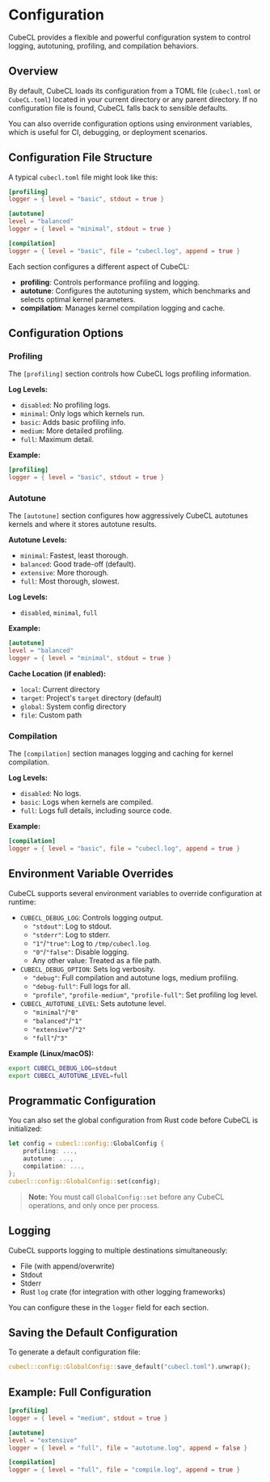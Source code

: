 # Configuration

CubeCL provides a flexible and powerful configuration system to control logging, autotuning, profiling, and compilation behaviors.

## Overview

By default, CubeCL loads its configuration from a TOML file (`cubecl.toml` or `CubeCL.toml`) located in your current directory or any parent directory. If no configuration file is found, CubeCL falls back to sensible defaults.

You can also override configuration options using environment variables, which is useful for CI, debugging, or deployment scenarios.

## Configuration File Structure

A typical `cubecl.toml` file might look like this:

```toml
[profiling]
logger = { level = "basic", stdout = true }

[autotune]
level = "balanced"
logger = { level = "minimal", stdout = true }

[compilation]
logger = { level = "basic", file = "cubecl.log", append = true }
```

Each section configures a different aspect of CubeCL:

- **profiling**: Controls performance profiling and logging.
- **autotune**: Configures the autotuning system, which benchmarks and selects optimal kernel parameters.
- **compilation**: Manages kernel compilation logging and cache.

## Configuration Options

### Profiling

The `[profiling]` section controls how CubeCL logs profiling information.

**Log Levels:**
- `disabled`: No profiling logs.
- `minimal`: Only logs which kernels run.
- `basic`: Adds basic profiling info.
- `medium`: More detailed profiling.
- `full`: Maximum detail.

**Example:**
```toml
[profiling]
logger = { level = "basic", stdout = true }
```

### Autotune

The `[autotune]` section configures how aggressively CubeCL autotunes kernels and where it stores autotune results.

**Autotune Levels:**
- `minimal`: Fastest, least thorough.
- `balanced`: Good trade-off (default).
- `extensive`: More thorough.
- `full`: Most thorough, slowest.

**Log Levels:**
- `disabled`, `minimal`, `full`

**Example:**
```toml
[autotune]
level = "balanced"
logger = { level = "minimal", stdout = true }
```

**Cache Location (if enabled):**
- `local`: Current directory
- `target`: Project's `target` directory (default)
- `global`: System config directory
- `file`: Custom path

### Compilation

The `[compilation]` section manages logging and caching for kernel compilation.

**Log Levels:**
- `disabled`: No logs.
- `basic`: Logs when kernels are compiled.
- `full`: Logs full details, including source code.

**Example:**
```toml
[compilation]
logger = { level = "basic", file = "cubecl.log", append = true }
```

## Environment Variable Overrides

CubeCL supports several environment variables to override configuration at runtime:

- `CUBECL_DEBUG_LOG`: Controls logging output.
    - `"stdout"`: Log to stdout.
    - `"stderr"`: Log to stderr.
    - `"1"`/`"true"`: Log to `/tmp/cubecl.log`.
    - `"0"`/`"false"`: Disable logging.
    - Any other value: Treated as a file path.
- `CUBECL_DEBUG_OPTION`: Sets log verbosity.
    - `"debug"`: Full compilation and autotune logs, medium profiling.
    - `"debug-full"`: Full logs for all.
    - `"profile"`, `"profile-medium"`, `"profile-full"`: Set profiling log level.
- `CUBECL_AUTOTUNE_LEVEL`: Sets autotune level.
    - `"minimal"`/`"0"`
    - `"balanced"`/`"1"`
    - `"extensive"`/`"2"`
    - `"full"`/`"3"`

**Example (Linux/macOS):**
```sh
export CUBECL_DEBUG_LOG=stdout
export CUBECL_AUTOTUNE_LEVEL=full
```

## Programmatic Configuration

You can also set the global configuration from Rust code before CubeCL is initialized:

```rust
let config = cubecl::config::GlobalConfig {
    profiling: ...,
    autotune: ...,
    compilation: ...,
};
cubecl::config::GlobalConfig::set(config);
```

> **Note:** You must call `GlobalConfig::set` before any CubeCL operations, and only once per process.

## Logging

CubeCL supports logging to multiple destinations simultaneously:
- File (with append/overwrite)
- Stdout
- Stderr
- Rust `log` crate (for integration with other logging frameworks)

You can configure these in the `logger` field for each section.

## Saving the Default Configuration

To generate a default configuration file:

```rust
cubecl::config::GlobalConfig::save_default("cubecl.toml").unwrap();
```

## Example: Full Configuration

```toml
[profiling]
logger = { level = "medium", stdout = true }

[autotune]
level = "extensive"
logger = { level = "full", file = "autotune.log", append = false }

[compilation]
logger = { level = "full", file = "compile.log", append = true }
```
